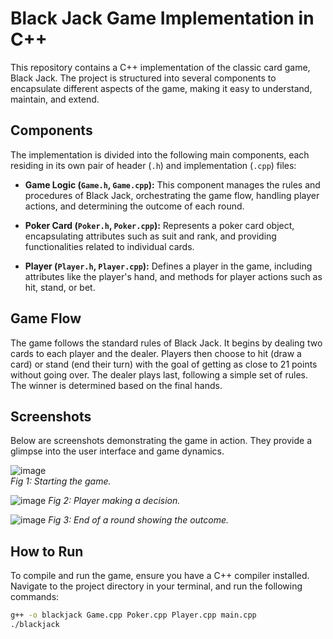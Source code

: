 # Black Jack Game Implementation in C++

This repository contains a C++ implementation of the classic card game, Black Jack. The project is structured into several components to encapsulate different aspects of the game, making it easy to understand, maintain, and extend.

## Components

The implementation is divided into the following main components, each residing in its own pair of header (`.h`) and implementation (`.cpp`) files:

- **Game Logic (`Game.h`, `Game.cpp`):** This component manages the rules and procedures of Black Jack, orchestrating the game flow, handling player actions, and determining the outcome of each round.

- **Poker Card (`Poker.h`, `Poker.cpp`):** Represents a poker card object, encapsulating attributes such as suit and rank, and providing functionalities related to individual cards.

- **Player (`Player.h`, `Player.cpp`):** Defines a player in the game, including attributes like the player's hand, and methods for player actions such as hit, stand, or bet.

## Game Flow

The game follows the standard rules of Black Jack. It begins by dealing two cards to each player and the dealer. Players then choose to hit (draw a card) or stand (end their turn) with the goal of getting as close to 21 points without going over. The dealer plays last, following a simple set of rules. The winner is determined based on the final hands.

## Screenshots

Below are screenshots demonstrating the game in action. They provide a glimpse into the user interface and game dynamics.

![image](https://github.com/Vincent23412/black-jack/assets/87458133/17b687ce-2823-499a-8f84-f3751371a2ff)  
*Fig 1: Starting the game.*  
 
![image](https://github.com/Vincent23412/black-jack/assets/87458133/9d1b5e79-4abe-4165-84e4-ed9fe0ca09bf)
*Fig 2: Player making a decision.*  

![image](https://github.com/Vincent23412/black-jack/assets/87458133/fe723c85-f9ad-4877-b747-3fa245869132)
*Fig 3: End of a round showing the outcome.*  

## How to Run

To compile and run the game, ensure you have a C++ compiler installed. Navigate to the project directory in your terminal, and run the following commands:

```bash
g++ -o blackjack Game.cpp Poker.cpp Player.cpp main.cpp
./blackjack


